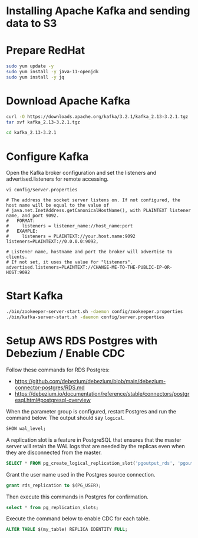 # Installing Apache Kafka and sending data to S3


# Prepare RedHat

```bash
sudo yum update -y
sudo yum install -y java-11-openjdk
sudo yum install -y jq

```

# Download Apache Kafka

```bash
curl -O https://downloads.apache.org/kafka/3.2.1/kafka_2.13-3.2.1.tgz
tar xvf kafka_2.13-3.2.1.tgz 

cd kafka_2.13-3.2.1
```

# Configure Kafka
Open the Kafka broker configuration and set the listeners and advertised.listeners for remote accessing.

`vi config/server.properties`

```properties
# The address the socket server listens on. If not configured, the host name will be equal to the value of
# java.net.InetAddress.getCanonicalHostName(), with PLAINTEXT listener name, and port 9092.
#   FORMAT:
#     listeners = listener_name://host_name:port
#   EXAMPLE:
#     listeners = PLAINTEXT://your.host.name:9092
listeners=PLAINTEXT://0.0.0.0:9092,

# Listener name, hostname and port the broker will advertise to clients.
# If not set, it uses the value for "listeners".
advertised.listeners=PLAINTEXT://CHANGE-ME-TO-THE-PUBLIC-IP-OR-HOST:9092
```

# Start Kafka

```bash
./bin/zookeeper-server-start.sh -daemon config/zookeeper.properties
./bin/kafka-server-start.sh -daemon config/server.properties 
```

# Setup AWS RDS Postgres with Debezium / Enable CDC

Follow these commands for RDS Postgres: 
- https://github.com/debezium/debezium/blob/main/debezium-connector-postgres/RDS.md
- https://debezium.io/documentation/reference/stable/connectors/postgresql.html#postgresql-overview


When the parameter group is configured, restart Postgres and run the command below. The output should say `logical`.
```sql
SHOW wal_level;
```

A replication slot is a feature in PostgreSQL that ensures that the master server will retain the WAL logs that are needed by the replicas even when they are disconnected from the master.
```sql
SELECT * FROM pg_create_logical_replication_slot('pgoutput_rds', 'pgoutput')
```

Grant the user name used in the Postgres source connection.
```sql
grant rds_replication to $(PG_USER);
```

Then execute this commands in Postgres for confirmation.
```sql
select * from pg_replication_slots;
```

Execute the command below to enable CDC for each table.
```sql
ALTER TABLE $(my_table) REPLICA IDENTITY FULL;
```
